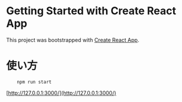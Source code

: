 # Getting Started with Create React App

This project was bootstrapped with [Create React App](https://github.com/facebook/create-react-app).

# 使い方
```
    npm run start
```
[http://127.0.0.1:3000/](http://127.0.0.1:3000/)
